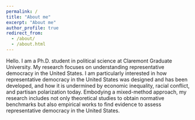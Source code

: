 ```yaml
---
permalink: /
title: "About me"
excerpt: "About me"
author_profile: true
redirect_from: 
  - /about/
  - /about.html
---
```


Hello. I am a Ph.D. student in political science at Claremont Graduate University. My research focuses on understanding representative democracy in the United States. I am particularly interested in how representative democracy in the United States was designed and has been developed, and how it is undermined by economic inequality, racial conflict, and partisan polarization today. Embodying a mixed-method approach, my research includes not only theoretical studies to obtain normative benchmarks but also empirical works to find evidence to assess representative democracy in the United States.
